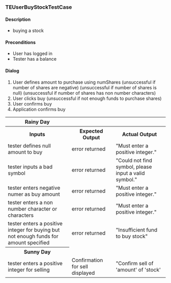 ### TEUserBuyStockTestCase

#### Description
* buying a stock

#### Preconditions
* User has logged in
* Tester has a balance

#### Dialog
1. User defines amount to purchase using numShares
	(unsuccessful if number of shares are negative)
	(unsuccessful if number of shares is null)
	(unsuccessful if number of shares has non number characters)
2. User clicks buy
	(unsuccessful if not enough funds to purchase shares)
3. User confirms buy
4. Application confirms buy

<table>
	<tr>
		<th>Rainy Day</th>
	</tr>
	<tr>
		<th>Inputs</th>
		<th>Expected Output</th>
		<th>Actual Output</th>
	</tr>
	<tr>
		<td>tester defines null amount to buy</td>
		<td>error returned</td>
		<td>"Must enter a positive integer."</td>
	</tr>
	<tr>
		<td>tester inputs a bad symbol</td>
		<td>error returned</td>
		<td>"Could not find symbol, please input a valid symbol."</td>
	</tr>
	<tr>
		<td>tester enters negative numer as buy amount</td>
		<td>error returned</td>
		<td>"Must enter a positive integer."</td>
	</tr>
	<tr>
		<td>tester enters a non number character or characters</td>
		<td>error returned</td>
		<td>"Must enter a positive integer."</td>
	</tr>
	<tr>
		<td>tester enters a positive integer for buying but not enough funds for amount specified</td>
		<td>error returned</td>
		<td>"Insufficient fund to buy stock"</td>
	</tr>
	<tr>
		<th>Sunny Day</th>
	</tr>
	<tr>
		<td>tester enters a positive integer for selling</td>
		<td>Confirmation for sell displayed</td>
		<td>"Confirm sell of 'amount' of 'stock'</td>
	</tr>
	
</table>